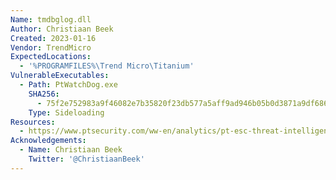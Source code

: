 ```yaml
---
Name: tmdbglog.dll
Author: Christiaan Beek
Created: 2023-01-16
Vendor: TrendMicro
ExpectedLocations:
  - '%PROGRAMFILES%\Trend Micro\Titanium'
VulnerableExecutables:
  - Path: PtWatchDog.exe
    SHA256:
      - 75f2e752983a9f46082e7b35820f23db577a5aff9ad946b05b0d3871a9df686b
    Type: Sideloading
Resources:
  - https://www.ptsecurity.com/ww-en/analytics/pt-esc-threat-intelligence/space-pirates-tools-and-connections/
Acknowledgements:
  - Name: Christiaan Beek
    Twitter: '@ChristiaanBeek'
---
```


